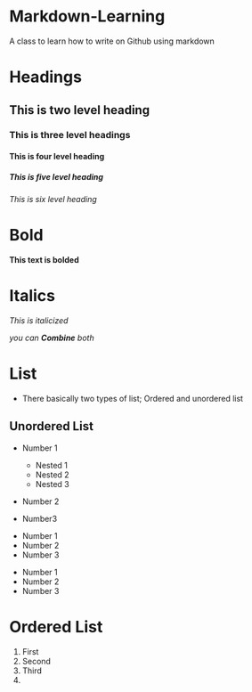 # Markdown-Learning
A class to learn how to write on Github using markdown

# Headings

## This is two level heading

### This is three level headings

#### This is four level heading

##### This is five level heading
###### This is six level heading

# Bold
**This text is bolded**

# Italics
_This is italicized_

_you can **Combine** both_

# List
- There basically two types of list; Ordered and unordered list
## Unordered List
- Number 1
    - Nested 1
    - Nested 2
    - Nested 3
  
- Number 2
- Number3


* Number 1
* Number 2
* Number 3

+  Number 1
+  Number 2
+  Number 3
  
# Ordered List
1. First
2. Second
3. Third
4. 
